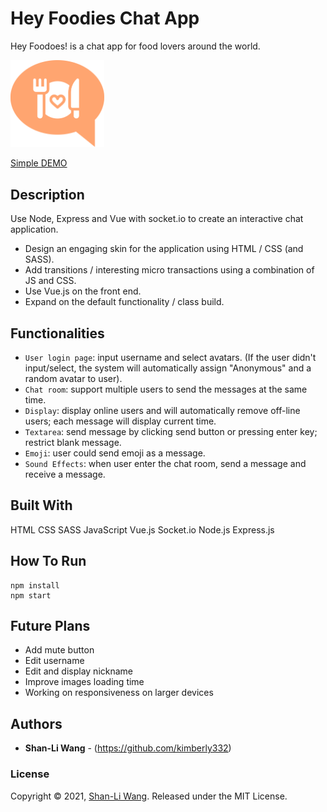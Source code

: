 # Hey Foodies Chat App

Hey Foodoes! is a chat app for food lovers around the world. 

<img src="public/images/logo.svg" alt=logo width="150">

[Simple DEMO](https://wang-sl-chatapp.herokuapp.com/)


## Description

Use Node, Express and Vue with socket.io to create an interactive chat application. 
* Design an engaging skin for the application using HTML / CSS (and SASS).
* Add transitions / interesting micro transactions using a combination of JS and CSS.
* Use Vue.js on the front end.
* Expand on the default functionality / class build.

## Functionalities

* `User login page`: input username and select avatars. (If the user didn't input/select, the system will automatically assign "Anonymous" and a random avatar to user).
* `Chat room`: support multiple users to send the messages at the same time.
* `Display`: display online users and will automatically remove off-line users; each message will display current time.
* `Textarea`: send message by clicking send button or pressing enter key; restrict blank message.
* `Emoji`: user could send emoji as a message.
* `Sound Effects`: when user enter the chat room, send a message and receive a message.

## Built With

HTML CSS SASS JavaScript Vue.js Socket.io Node.js Express.js

## How To Run

```
npm install
npm start
```

## Future Plans

* Add mute button
* Edit username
* Edit and display nickname
* Improve images loading time
* Working on responsiveness on larger devices

## Authors

* **Shan-Li Wang** - (https://github.com/kimberly332)

### License

Copyright © 2021, [Shan-Li Wang](https://github.com/kimberly332).
Released under the MIT License.
